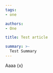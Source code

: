 ```yaml
---
tags:
- one

authors:
- One

title: Test article

summary: >-
  Test Summary
---
```


<script lang="ts">
  const x: string = "banana"
</script>

Aaaa {x}
